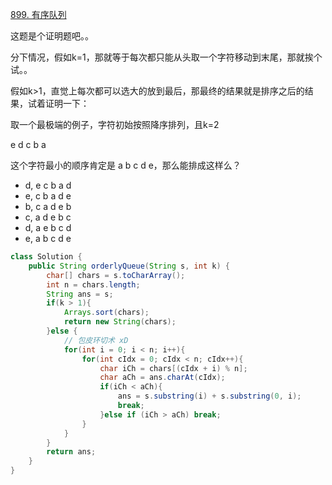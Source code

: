 [899. 有序队列](https://leetcode.cn/problems/orderly-queue/)

这题是个证明题吧。。

分下情况，假如k=1，那就等于每次都只能从头取一个字符移动到末尾，那就挨个试。。

假如k>1，直觉上每次都可以选大的放到最后，那最终的结果就是排序之后的结果，试着证明一下：

取一个最极端的例子，字符初始按照降序排列，且k=2

e d c b a

这个字符最小的顺序肯定是 a b c d e，那么能排成这样么？

- d, e c b a d
- e, c b a d e
- b, c a d e b
- c, a d e b c
- d, a e b c d
- e, a b c d e



```java
class Solution {
    public String orderlyQueue(String s, int k) {
        char[] chars = s.toCharArray();
        int n = chars.length;
        String ans = s;
        if(k > 1){
            Arrays.sort(chars);
            return new String(chars);
        }else {
            // 包皮环切术 xD
            for(int i = 0; i < n; i++){
                for(int cIdx = 0; cIdx < n; cIdx++){
                    char iCh = chars[(cIdx + i) % n];
                    char aCh = ans.charAt(cIdx);
                    if(iCh < aCh){
                        ans = s.substring(i) + s.substring(0, i);
                        break;
                    }else if (iCh > aCh) break;
                }
            }
        }
        return ans;
    }
}
```